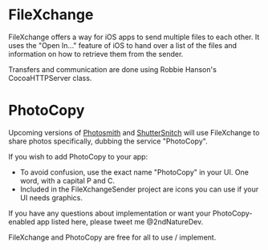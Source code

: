 FileXchange
===========

FileXchange offers a way for iOS apps to send multiple files to each other. It uses the "Open In..." feature of iOS to hand over a list of the files and information on how to retrieve them from the sender.

Transfers and communication are done using Robbie Hanson's CocoaHTTPServer class.

PhotoCopy
=========
Upcoming versions of [Photosmith](http://www.photosmithapp.com) and [ShutterSnitch](http://www.shuttersnitch.com) will use FileXchange to share photos specifically, dubbing the service "PhotoCopy".

If you wish to add PhotoCopy to your app:

 * To avoid confusion, use the exact name "PhotoCopy" in your UI. One word, with a capital P and C.
 * Included in the FileXchangeSender project are icons you can use if your UI needs graphics.

If you have any questions about implementation or want your PhotoCopy-enabled app listed here, please tweet me @2ndNatureDev.

FileXchange and PhotoCopy are free for all to use / implement.